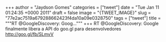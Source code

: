 
+++
author = "Jaydson Gomes"
categories = ["tweet"]
date = "Tue Jan 11 01:24:35 +0000 2011"
draft = false
image = "{TWEET_IMAGE}"
slug = "77e2ac7519a679288662423f4da10a09e0328750"
tags = ["tweet"]
title = """RT @GoogleDiscovery: Goog..."""
+++
RT @GoogleDiscovery: Google finalmente libera a API do goo.gl para desenvolvedores http://goo.gl/fb/SLmvV
